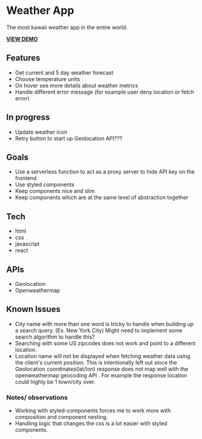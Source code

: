 # Weather App

The most kawaii weather app in the entire world.

[**VIEW DEMO**](https://quirky-cray-e4f6c1.netlify.app)

## Features

-   Get current and 5 day weather forecast
-   Choose temperature units
-   On hover see more details about weather metrics
-   Handle different error message (for example user deny location or fetch error)

## In progress

-   Update weather icon
-   Retry button to start up Geolocation API???

## Goals

-   Use a serverless function to act as a proxy server to hide API key on the frontend
-   Use styled components
-   Keep components nice and slim
-   Keep components which are at the same level of abstraction together

## Tech

-   html
-   css
-   javascript
-   react

## APIs

- Geolocation
- Openweathermap

## Known Issues

- City name with more than one word is tricky to handle when building up a search query. (Ex. New York City) Might need to implement some search algorithm to handle this?
- Searching with some US zipcodes does not work and point to a different location.
- Location name will not be displayed when fetching weather data using the client's current position. This is intentionally left out since the Geolocation coordinates(lat/lon) response does not map well with the openweathermap geocoding API . For example the response location could highly be 1 town/city over.

### Notes/ observations

- Working with styled-components forces me to work more with composition and component nesting.
- Handling logic that changes the css is a lot easier with styled components.
